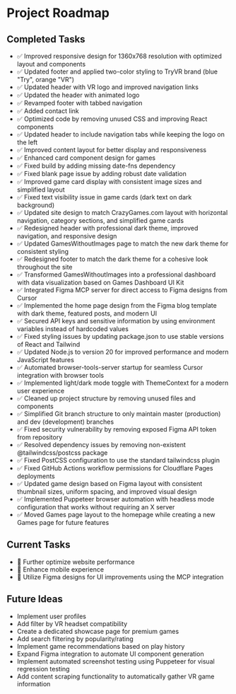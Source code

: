 # Project Roadmap

## Completed Tasks
- ✅ Improved responsive design for 1360x768 resolution with optimized layout and components
- ✅ Updated footer and applied two-color styling to TryVR brand (blue "Try", orange "VR")
- ✅ Updated header with VR logo and improved navigation links
- ✅ Updated the header with animated logo
- ✅ Revamped footer with tabbed navigation
- ✅ Added contact link
- ✅ Optimized code by removing unused CSS and improving React components
- ✅ Updated header to include navigation tabs while keeping the logo on the left
- ✅ Improved content layout for better display and responsiveness
- ✅ Enhanced card component design for games
- ✅ Fixed build by adding missing date-fns dependency
- ✅ Fixed blank page issue by adding robust date validation
- ✅ Improved game card display with consistent image sizes and simplified layout
- ✅ Fixed text visibility issue in game cards (dark text on dark background)
- ✅ Updated site design to match CrazyGames.com layout with horizontal navigation, category sections, and simplified game cards
- ✅ Redesigned header with professional dark theme, improved navigation, and responsive design
- ✅ Updated GamesWithoutImages page to match the new dark theme for consistent styling
- ✅ Redesigned footer to match the dark theme for a cohesive look throughout the site
- ✅ Transformed GamesWithoutImages into a professional dashboard with data visualization based on Games Dashboard UI Kit
- ✅ Integrated Figma MCP server for direct access to Figma designs from Cursor
- ✅ Implemented the home page design from the Figma blog template with dark theme, featured posts, and modern UI
- ✅ Secured API keys and sensitive information by using environment variables instead of hardcoded values
- ✅ Fixed styling issues by updating package.json to use stable versions of React and Tailwind
- ✅ Updated Node.js to version 20 for improved performance and modern JavaScript features
- ✅ Automated browser-tools-server startup for seamless Cursor integration with browser tools
- ✅ Implemented light/dark mode toggle with ThemeContext for a modern user experience
- ✅ Cleaned up project structure by removing unused files and components
- ✅ Simplified Git branch structure to only maintain master (production) and dev (development) branches
- ✅ Fixed security vulnerability by removing exposed Figma API token from repository
- ✅ Resolved dependency issues by removing non-existent @tailwindcss/postcss package
- ✅ Fixed PostCSS configuration to use the standard tailwindcss plugin
- ✅ Fixed GitHub Actions workflow permissions for Cloudflare Pages deployments
- ✅ Updated game design based on Figma layout with consistent thumbnail sizes, uniform spacing, and improved visual design
- ✅ Implemented Puppeteer browser automation with headless mode configuration that works without requiring an X server
- ✅ Moved Games page layout to the homepage while creating a new Games page for future features

## Current Tasks
- 🔄 Further optimize website performance
- 🔄 Enhance mobile experience
- 🔄 Utilize Figma designs for UI improvements using the MCP integration

## Future Ideas
- Implement user profiles
- Add filter by VR headset compatibility
- Create a dedicated showcase page for premium games
- Add search filtering by popularity/rating
- Implement game recommendations based on play history
- Expand Figma integration to automate UI component generation
- Implement automated screenshot testing using Puppeteer for visual regression testing
- Add content scraping functionality to automatically gather VR game information 